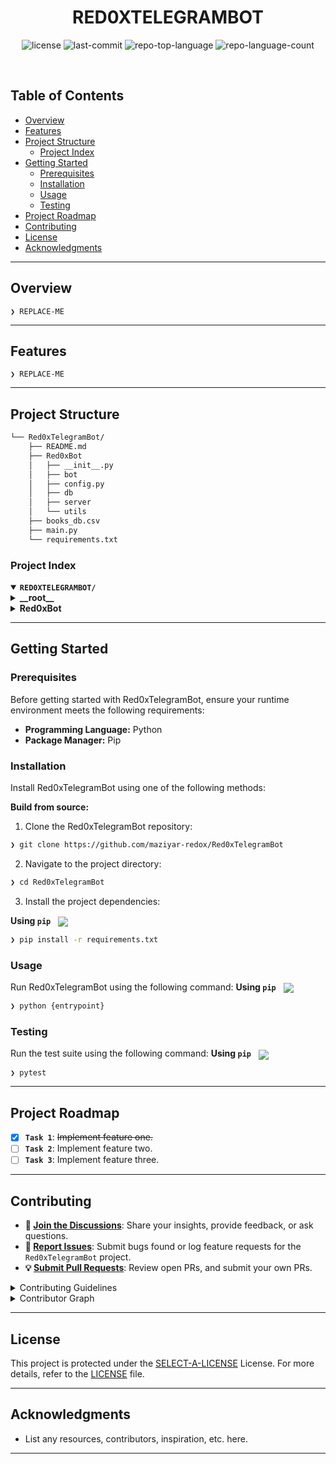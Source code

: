 <p align="center"><h1 align="center">RED0XTELEGRAMBOT</h1></p>
<p align="center">
	<img src="https://img.shields.io/github/license/maziyar-redox/Red0xTelegramBot?style=default&logo=opensourceinitiative&logoColor=white&color=0080ff" alt="license">
	<img src="https://img.shields.io/github/last-commit/maziyar-redox/Red0xTelegramBot?style=default&logo=git&logoColor=white&color=0080ff" alt="last-commit">
	<img src="https://img.shields.io/github/languages/top/maziyar-redox/Red0xTelegramBot?style=default&color=0080ff" alt="repo-top-language">
	<img src="https://img.shields.io/github/languages/count/maziyar-redox/Red0xTelegramBot?style=default&color=0080ff" alt="repo-language-count">
</p>
<p align="center"><!-- default option, no dependency badges. -->
</p>
<p align="center">
	<!-- default option, no dependency badges. -->
</p>
<br>

##  Table of Contents

- [ Overview](#-overview)
- [ Features](#-features)
- [ Project Structure](#-project-structure)
  - [ Project Index](#-project-index)
- [ Getting Started](#-getting-started)
  - [ Prerequisites](#-prerequisites)
  - [ Installation](#-installation)
  - [ Usage](#-usage)
  - [ Testing](#-testing)
- [ Project Roadmap](#-project-roadmap)
- [ Contributing](#-contributing)
- [ License](#-license)
- [ Acknowledgments](#-acknowledgments)

---

##  Overview

<code>❯ REPLACE-ME</code>

---

##  Features

<code>❯ REPLACE-ME</code>

---

##  Project Structure

```sh
└── Red0xTelegramBot/
    ├── README.md
    ├── Red0xBot
    │   ├── __init__.py
    │   ├── bot
    │   ├── config.py
    │   ├── db
    │   ├── server
    │   └── utils
    ├── books_db.csv
    ├── main.py
    └── requirements.txt
```


###  Project Index
<details open>
	<summary><b><code>RED0XTELEGRAMBOT/</code></b></summary>
	<details> <!-- __root__ Submodule -->
		<summary><b>__root__</b></summary>
		<blockquote>
			<table>
			<tr>
				<td><b><a href='https://github.com/maziyar-redox/Red0xTelegramBot/blob/master/main.py'>main.py</a></b></td>
				<td><code>❯ REPLACE-ME</code></td>
			</tr>
			<tr>
				<td><b><a href='https://github.com/maziyar-redox/Red0xTelegramBot/blob/master/requirements.txt'>requirements.txt</a></b></td>
				<td><code>❯ REPLACE-ME</code></td>
			</tr>
			</table>
		</blockquote>
	</details>
	<details> <!-- Red0xBot Submodule -->
		<summary><b>Red0xBot</b></summary>
		<blockquote>
			<table>
			<tr>
				<td><b><a href='https://github.com/maziyar-redox/Red0xTelegramBot/blob/master/Red0xBot/config.py'>config.py</a></b></td>
				<td><code>❯ REPLACE-ME</code></td>
			</tr>
			</table>
			<details>
				<summary><b>utils</b></summary>
				<blockquote>
					<table>
					<tr>
						<td><b><a href='https://github.com/maziyar-redox/Red0xTelegramBot/blob/master/Red0xBot/utils/translation.py'>translation.py</a></b></td>
						<td><code>❯ REPLACE-ME</code></td>
					</tr>
					<tr>
						<td><b><a href='https://github.com/maziyar-redox/Red0xTelegramBot/blob/master/Red0xBot/utils/time_format.py'>time_format.py</a></b></td>
						<td><code>❯ REPLACE-ME</code></td>
					</tr>
					</table>
				</blockquote>
			</details>
			<details>
				<summary><b>server</b></summary>
				<blockquote>
					<table>
					<tr>
						<td><b><a href='https://github.com/maziyar-redox/Red0xTelegramBot/blob/master/Red0xBot/server/stream_routes.py'>stream_routes.py</a></b></td>
						<td><code>❯ REPLACE-ME</code></td>
					</tr>
					<tr>
						<td><b><a href='https://github.com/maziyar-redox/Red0xTelegramBot/blob/master/Red0xBot/server/exceptions.py'>exceptions.py</a></b></td>
						<td><code>❯ REPLACE-ME</code></td>
					</tr>
					</table>
				</blockquote>
			</details>
			<details>
				<summary><b>bot</b></summary>
				<blockquote>
					<table>
					<tr>
						<td><b><a href='https://github.com/maziyar-redox/Red0xTelegramBot/blob/master/Red0xBot/bot/clients.py'>clients.py</a></b></td>
						<td><code>❯ REPLACE-ME</code></td>
					</tr>
					</table>
					<details>
						<summary><b>plugins</b></summary>
						<blockquote>
							<table>
							<tr>
								<td><b><a href='https://github.com/maziyar-redox/Red0xTelegramBot/blob/master/Red0xBot/bot/plugins/admin.py'>admin.py</a></b></td>
								<td><code>❯ REPLACE-ME</code></td>
							</tr>
							<tr>
								<td><b><a href='https://github.com/maziyar-redox/Red0xTelegramBot/blob/master/Red0xBot/bot/plugins/start.py'>start.py</a></b></td>
								<td><code>❯ REPLACE-ME</code></td>
							</tr>
							</table>
						</blockquote>
					</details>
				</blockquote>
			</details>
			<details>
				<summary><b>db</b></summary>
				<blockquote>
					<table>
					<tr>
						<td><b><a href='https://github.com/maziyar-redox/Red0xTelegramBot/blob/master/Red0xBot/db/csv_db.py'>csv_db.py</a></b></td>
						<td><code>❯ REPLACE-ME</code></td>
					</tr>
					</table>
				</blockquote>
			</details>
		</blockquote>
	</details>
</details>

---
##  Getting Started

###  Prerequisites

Before getting started with Red0xTelegramBot, ensure your runtime environment meets the following requirements:

- **Programming Language:** Python
- **Package Manager:** Pip


###  Installation

Install Red0xTelegramBot using one of the following methods:

**Build from source:**

1. Clone the Red0xTelegramBot repository:
```sh
❯ git clone https://github.com/maziyar-redox/Red0xTelegramBot
```

2. Navigate to the project directory:
```sh
❯ cd Red0xTelegramBot
```

3. Install the project dependencies:


**Using `pip`** &nbsp; [<img align="center" src="https://img.shields.io/badge/Pip-3776AB.svg?style={badge_style}&logo=pypi&logoColor=white" />](https://pypi.org/project/pip/)

```sh
❯ pip install -r requirements.txt
```




###  Usage
Run Red0xTelegramBot using the following command:
**Using `pip`** &nbsp; [<img align="center" src="https://img.shields.io/badge/Pip-3776AB.svg?style={badge_style}&logo=pypi&logoColor=white" />](https://pypi.org/project/pip/)

```sh
❯ python {entrypoint}
```


###  Testing
Run the test suite using the following command:
**Using `pip`** &nbsp; [<img align="center" src="https://img.shields.io/badge/Pip-3776AB.svg?style={badge_style}&logo=pypi&logoColor=white" />](https://pypi.org/project/pip/)

```sh
❯ pytest
```


---
##  Project Roadmap

- [X] **`Task 1`**: <strike>Implement feature one.</strike>
- [ ] **`Task 2`**: Implement feature two.
- [ ] **`Task 3`**: Implement feature three.

---

##  Contributing

- **💬 [Join the Discussions](https://github.com/maziyar-redox/Red0xTelegramBot/discussions)**: Share your insights, provide feedback, or ask questions.
- **🐛 [Report Issues](https://github.com/maziyar-redox/Red0xTelegramBot/issues)**: Submit bugs found or log feature requests for the `Red0xTelegramBot` project.
- **💡 [Submit Pull Requests](https://github.com/maziyar-redox/Red0xTelegramBot/blob/main/CONTRIBUTING.md)**: Review open PRs, and submit your own PRs.

<details closed>
<summary>Contributing Guidelines</summary>

1. **Fork the Repository**: Start by forking the project repository to your github account.
2. **Clone Locally**: Clone the forked repository to your local machine using a git client.
   ```sh
   git clone https://github.com/maziyar-redox/Red0xTelegramBot
   ```
3. **Create a New Branch**: Always work on a new branch, giving it a descriptive name.
   ```sh
   git checkout -b new-feature-x
   ```
4. **Make Your Changes**: Develop and test your changes locally.
5. **Commit Your Changes**: Commit with a clear message describing your updates.
   ```sh
   git commit -m 'Implemented new feature x.'
   ```
6. **Push to github**: Push the changes to your forked repository.
   ```sh
   git push origin new-feature-x
   ```
7. **Submit a Pull Request**: Create a PR against the original project repository. Clearly describe the changes and their motivations.
8. **Review**: Once your PR is reviewed and approved, it will be merged into the main branch. Congratulations on your contribution!
</details>

<details closed>
<summary>Contributor Graph</summary>
<br>
<p align="left">
   <a href="https://github.com{/maziyar-redox/Red0xTelegramBot/}graphs/contributors">
      <img src="https://contrib.rocks/image?repo=maziyar-redox/Red0xTelegramBot">
   </a>
</p>
</details>

---

##  License

This project is protected under the [SELECT-A-LICENSE](https://choosealicense.com/licenses) License. For more details, refer to the [LICENSE](https://choosealicense.com/licenses/) file.

---

##  Acknowledgments

- List any resources, contributors, inspiration, etc. here.

---
